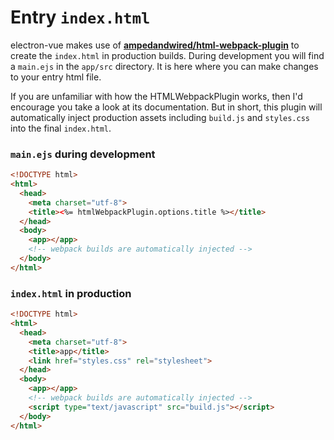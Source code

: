 # Entry `index.html`
electron-vue makes use of **[ampedandwired/html-webpack-plugin](https://github.com/ampedandwired/html-webpack-plugin)** to create the `index.html` in production builds. During development you will find a `main.ejs` in the `app/src` directory. It is here where you can make changes to your entry html file.

If you are unfamiliar with how the HTMLWebpackPlugin works, then I'd encourage you take a look at its documentation. But in short, this plugin will automatically inject production assets including `build.js` and `styles.css` into the final `index.html`.

### `main.ejs` during development
```html
<!DOCTYPE html>
<html>
  <head>
    <meta charset="utf-8">
    <title><%= htmlWebpackPlugin.options.title %></title>
  </head>
  <body>
    <app></app>
    <!-- webpack builds are automatically injected -->
  </body>
</html>
```

### `index.html` in production
```html
<!DOCTYPE html>
<html>
  <head>
    <meta charset="utf-8">
    <title>app</title>
    <link href="styles.css" rel="stylesheet">
  </head>
  <body>
    <app></app>
    <!-- webpack builds are automatically injected -->
    <script type="text/javascript" src="build.js"></script>
  </body>
</html>
```